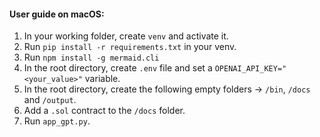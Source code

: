 #### User guide on macOS:
1. In your working folder, create `venv` and activate it.
2. Run `pip install -r requirements.txt` in your venv.
3. Run `npm install -g mermaid.cli`
4. In the root directory, create `.env` file and set a `OPENAI_API_KEY="<your_value>"` variable.
5. In the root directory, create the following empty folders -> `/bin`, `/docs` and `/output`.
6. Add a `.sol` contract to the `/docs` folder.
7. Run `app_gpt.py`.
